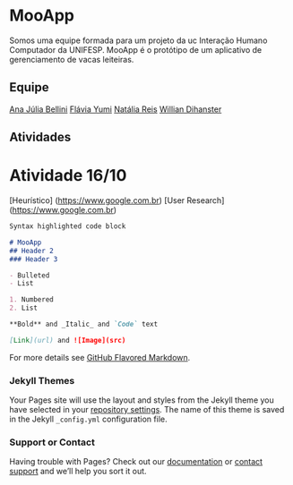 # MooApp

Somos uma equipe formada para um projeto da uc Interação Humano Computador da UNIFESP. MooApp é o protótipo de um aplicativo de gerenciamento de vacas leiteiras. 

## Equipe

[Ana Júlia Bellini](https://www.google.com.br) 
[Flávia Yumi](https://www.google.com.br)
[Natália Reis](https://www.google.com.br)
[Willian Dihanster](https://www.google.com.br)

## Atividades

# Atividade 16/10
[Heurístico] (https://www.google.com.br)
[User Research] (https://www.google.com.br)

```markdown
Syntax highlighted code block

# MooApp
## Header 2
### Header 3

- Bulleted
- List

1. Numbered
2. List

**Bold** and _Italic_ and `Code` text

[Link](url) and ![Image](src)
```

For more details see [GitHub Flavored Markdown](https://guides.github.com/features/mastering-markdown/).

### Jekyll Themes

Your Pages site will use the layout and styles from the Jekyll theme you have selected in your [repository settings](https://github.com/FYIchikura/IHC_MooApp.github.io/settings). The name of this theme is saved in the Jekyll `_config.yml` configuration file.

### Support or Contact

Having trouble with Pages? Check out our [documentation](https://help.github.com/categories/github-pages-basics/) or [contact support](https://github.com/contact) and we’ll help you sort it out.
